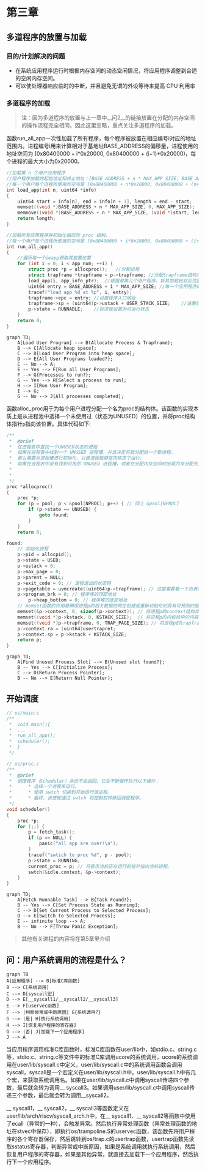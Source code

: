 # 第三章

## 多道程序的放置与加载

### 目的/计划解决的问题

* 在系统应用程序运行时根据内存空间的动态空闲情况，将应用程序调整到合适的空闲内存空间。
* 可以使处理器响应临时的中断，并且避免无谓的外设等待来提高 CPU 利用率

### 多道程序的加载

> 注：因为多道程序的放置与上一章中__问2__的链接放置在分配的内存空间的操作流程完全相同，因此这里忽略，重点关注多道程序的加载。

函数run_all_app一次性加载了所有程序，每个程序被放置在相应编号i对应的地址范围内。进程编号i用来计算相对于基地址BASE_ADDRESS的偏移量，进程使用的地址空间为 [0x80400000 + i*0x20000, 0x80400000 + (i+1)*0x20000)，每个进程的最大大小为0x20000。

``` c
//加载第 n 个用户应用程序
//用户程序加载的起始地址和终止地址：[BASE_ADDRESS + n * MAX_APP_SIZE, BASE_ADDRESS + (n+1) * MAX_APP_SIZE)
//每一个用户每个进程所使用的空间是 [0x80400000 + n*0x20000, 0x80400000 + (n+1)*0x20000)
int load_app(int n, uint64 *info)
{
	uint64 start = info[n], end = info[n + 1], length = end - start;
	memset((void *)BASE_ADDRESS + n * MAX_APP_SIZE, 0, MAX_APP_SIZE);
	memmove((void *)BASE_ADDRESS + n * MAX_APP_SIZE, (void *)start, length);
	return length;
}

//加载所有应用程序并初始化相应的 proc 结构。
//每一个用户每个进程所使用的空间是 [0x80400000 + i*0x20000, 0x80400000 + (i+1)*0x20000)
int run_all_app()
{
	//遍历每一个ieapp获取其放置位置
	for (int i = 0; i < app_num; ++i) {
		struct proc *p = allocproc();	//分配进程
		struct trapframe *trapframe = p->trapframe;	//分配trapframe结构体
		load_app(i, app_info_ptr);	//根据是第几个用户程序，将其加载到对应位置
		uint64 entry = BASE_ADDRESS + i * MAX_APP_SIZE;	//每一个应用程序的入口地址
		tracef("load app %d at %p", i, entry);
		trapframe->epc = entry;	//设置程序入口地址
		trapframe->sp = (uint64)p->ustack + USER_STACK_SIZE;	//设置应用程序用户栈地址
		p->state = RUNNABLE;	//将进程设置为可运行状态
	}
	return 0;
}
```

``` mermaid
graph TD;
    A[Load User Program] --> B(Allocate Process & Trapframe);
    B --> C[Allocate heap space];
    C --> D[Load User Program into heap space];
    D --> E{All User Programs loaded?};
    E -- No --> A;
    E -- Yes --> F[Run all User Programs];
    F --> G{Processes to run?};
    G -- Yes --> H[Select a process to run];
    H --> I[Run User Program];
    I --> G;
    G -- No --> J[All processes completed];
```



函数alloc_proc用于为每个用户进程分配一个名为proc的结构体。该函数的实现本质上是从进程池中选择一个未使用过（状态为UNUSED）的位置，并将proc结构体指针`p`指向该位置。具体代码如下:

```c
/**
 * 	@brief
 * 	在进程表中查找一个UNUSED状态的进程 
 * 	如果在进程表中找到一个 UNUSED 进程槽，并且决定将其分配给一个新进程，
 * 	那么需要对进程槽进行初始化，以便进程能够在内核态下运行。
 * 	如果在进程表中没有找到可用的 UNUSED 进程槽，或者在分配内存空间时出现内存分配失败的情况，那么应该返回 0。
 * 	
 * 
 */
proc *allocproc()
{
	proc *p;
	for (p = pool; p < &pool[NPROC]; p++) { // 同上 &pool[NPROC]
		if (p->state == UNUSED) {
			goto found;
		}
	}
	return 0;

found:
	// 初始化进程
	p->pid = allocpid();
	p->state = USED;
	p->ustack = 0;
	p->max_page = 0;
	p->parent = NULL;
	p->exit_code = 0; // 进程退出的状态码
	p->pagetable = uvmcreate((uint64)p->trapframe); // 这里需要看一下页表的部分，即ucore ch4的部分
	p->program_brk = 0; // 程序堆的顶部地址
        p->heap_bottom = 0; // 程序堆的底部地址
	// memset函数的作用是确保进程p的相关数据结构在创建或重新初始化时具有可预测的值，以避免未初始化内存中可能存在的随机数据或敏感信息的泄漏。
	memset(&p->context, 0, sizeof(p->context)); // 将进程p的context结构体全部置为0，该结构体用于保存进程上下文信息。
	memset((void *)p->kstack, 0, KSTACK_SIZE);  // 将进程p的内核栈中的内容全部清0。
	memset((void *)p->trapframe, 0, TRAP_PAGE_SIZE); // 将进程p的trapframe数据结构中的内容全部置为0。
	p->context.ra = (uint64)usertrapret;
	p->context.sp = p->kstack + KSTACK_SIZE;
	return p;
}

```

``` mermaid
graph TD;
    A[Find Unused Process Slot] --> B{Unused slot found?};
    B -- Yes --> C[Initialize Process];
    C --> D(Return Process Pointer);
    B -- No --> E(Return Null Pointer);
```

## 开始调度

``` c
// os/main.c
/**
 *	void main(){
 *	...
 *	run_all_app();
 *	scheduler();
 *	}
 */

// os/proc.c
/**
 * 	@brief 
 * 	调度程序（Scheduler）永远不会返回。它会不断循环执行以下操作：
 * 		* 选择一个进程来运行。
 * 		* 使用 swtch 切换到开始运行该进程。
 * 		* 最终，该进程通过 swtch 将控制权转移回调度程序。
 */
void scheduler()
{
	proc *p;
	for (;;) {
		p = fetch_task();
		if (p == NULL) {
			panic("all app are over!\n");
		}
		tracef("swtich to proc %d", p - pool);
		p->state = RUNNING;
		current_proc = p; // 将表示当前正在运行的指针指向当前进程。
		swtch(&idle.context, &p->context);
	}
}
```

``` mermaid
graph TD;
    A[Fetch Runnable Task] --> B{Task Found?};
    B -- Yes --> C[Set Process State as Running];
    C --> D[Set Current Process to Selected Process];
    D --> E[Switch to Selected Process];
    E -- infinite loop --> A;
    B -- No --> F[Throw Panic Exception];
```

> 其他有关进程的内容将在第5章里介绍

## 问：用户系统调用的流程是什么？

``` mermaid
graph TB
A[应用程序] --> B[标准C库函数]
B --> C[系统调用]
C --> D[syscall宏]
D --> E[__syscall1/__syscall2/__syscall3]
E --> F[uservec函数]
F --> |判断异常或中断原因| G{系统调用?}
G --> |是| H[执行系统调用]
H --> I[恢复用户程序的寄存器]
G --> |否| J[加载下一个应用程序]
J --> A
```

当应用程序调用标准C库函数时，标准C库函数在user/lib中，如stdio.c、string.c等，stdio.c、string.c等文件中的标准C库调用ucore的系统调用，ucore的系统调用在user/lib/syscall.c中定义，user/lib/syscall.c中的系统调用函数会调用syscall，syscall是一个宏定义在user/lib/syscall.h中。user/lib/syscall.h中有几个宏，来获取系统调用名。如果在user/lib/syscall.c中调用syscall传递四个参数，最后就会转为调用__ syscall3。如果调用user/lib/syscall.c中调用syscall传递三个参数，最后就会转为调用__syscall2。

__ syscall1，__ syscall2，__ syscall3等函数定义在user/lib/arch/riscv/syscall_arch.h中，在__ syscall1、__ syscall2等函数中使用了ecall（异常的一种），会触发异常。然后执行异常处理函数（异常处理函数的地址在stvec中保存），即执行os/trampoline.S的uservec函数，该函数先将用户程序的各个寄存器保存，然后跳转到os/trap.c的usertrap函数，usertrap函数先读取sstatus寄存器，判断异常或中断原因，如果是系统调用就执行系统调用，然后恢复用户程序的寄存器，如果是其他异常，就直接去加载下一个应用程序，然后执行下一个应用程序。

